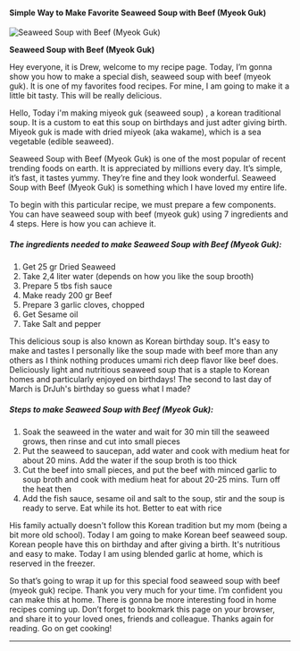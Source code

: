             

#### Simple Way to Make Favorite Seaweed Soup with Beef (Myeok Guk)

![Seaweed Soup with Beef (Myeok Guk)](https://img-global.cpcdn.com/recipes/e45e79aabcc13fea/751x532cq70/seaweed-soup-with-beef-myeok-guk-recipe-main-photo.jpg)

**Seaweed Soup with Beef (Myeok Guk)**

Hey everyone, it is Drew, welcome to my recipe page. Today, I’m gonna show you how to make a special dish, seaweed soup with beef (myeok guk). It is one of my favorites food recipes. For mine, I am going to make it a little bit tasty. This will be really delicious.

Hello, Today i'm making miyeok guk (seaweed soup) , a korean traditional soup. It is a custom to eat this soup on birthdays and just adter giving birth. Miyeok guk is made with dried miyeok (aka wakame), which is a sea vegetable (edible seaweed).

Seaweed Soup with Beef (Myeok Guk) is one of the most popular of recent trending foods on earth. It is appreciated by millions every day. It’s simple, it’s fast, it tastes yummy. They’re fine and they look wonderful. Seaweed Soup with Beef (Myeok Guk) is something which I have loved my entire life.

To begin with this particular recipe, we must prepare a few components. You can have seaweed soup with beef (myeok guk) using 7 ingredients and 4 steps. Here is how you can achieve it.

##### The ingredients needed to make Seaweed Soup with Beef (Myeok Guk):

1.  Get 25 gr Dried Seaweed
2.  Take 2,4 liter water (depends on how you like the soup brooth)
3.  Prepare 5 tbs fish sauce
4.  Make ready 200 gr Beef
5.  Prepare 3 garlic cloves, chopped
6.  Get Sesame oil
7.  Take Salt and pepper

This delicious soup is also known as Korean birthday soup. It's easy to make and tastes I personally like the soup made with beef more than any others as I think nothing produces umami rich deep flavor like beef does. Deliciously light and nutritious seaweed soup that is a staple to Korean homes and particularly enjoyed on birthdays! The second to last day of March is DrJuh's birthday so guess what I made?

##### Steps to make Seaweed Soup with Beef (Myeok Guk):

1.  Soak the seaweed in the water and wait for 30 min till the seaweed grows, then rinse and cut into small pieces
2.  Put the seaweed to saucepan, add water and cook with medium heat for about 20 mins. Add the water if the soup broth is too thick
3.  Cut the beef into small pieces, and put the beef with minced garlic to soup broth and cook with medium heat for about 20-25 mins. Turn off the heat then
4.  Add the fish sauce, sesame oil and salt to the soup, stir and the soup is ready to serve. Eat while its hot. Better to eat with rice

His family actually doesn't follow this Korean tradition but my mom (being a bit more old school). Today I am going to make Korean beef seaweed soup. Korean people have this on birthday and after giving a birth. It's nutritious and easy to make. Today I am using blended garlic at home, which is reserved in the freezer.

So that’s going to wrap it up for this special food seaweed soup with beef (myeok guk) recipe. Thank you very much for your time. I’m confident you can make this at home. There is gonna be more interesting food in home recipes coming up. Don’t forget to bookmark this page on your browser, and share it to your loved ones, friends and colleague. Thanks again for reading. Go on get cooking!

* * *